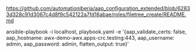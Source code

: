 https://github.com/automationiberia/aap_configuration_extended/blob/62833d328c91d3067c4d8f9c542122a7fd16abae/roles/filetree_create/README.md


ansible-playbook -i localhost, playbook.yaml -e '{aap_validate_certs: false, aap_hostname: awx-demo-awx.apps-crc.testing:443, aap_username: admin, aap_password: admin, flatten_output: true}'